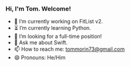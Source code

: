 ### Hi, I'm Tom. Welcome!

- 📱 I’m currently working on FitList v2.
- ⏳ I’m currently learning Python.
- 🎊 I’m looking for a full-time position!
- 💬 Ask me about Swift.
- 📫 How to reach me: tommorin73@gmail.com
- 😄 Pronouns: He/Him
